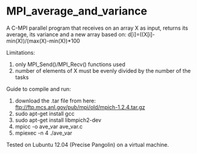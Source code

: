 # MPI_average_and_variance
A C-MPI parallel program that receives on an array X as input, returns its average, its variance 
and a new array based on: d[i]=((X[i]-min(X))/(max(X)-min(X))*100

Limitations:
1. only MPI_Send()/MPI_Recv() functions used
2. number of elements of X must be evenly divided by the number of the tasks

Guide to compile and run:
1. download the .tar file from here: ftp://ftp.mcs.anl.gov/pub/mpi/old/mpich-1.2.4.tar.gz
2. sudo apt-get install gcc
3. sudo apt-get install libmpich2-dev
4. mpicc -o ave_var ave_var.c
5. mpiexec -n 4 ./ave_var

Tested on Lubuntu 12.04 (Precise Pangolin) on a virtual machine.